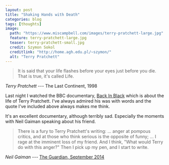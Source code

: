 ```yaml
---
layout: post
title: "Shaking Hands with Death"
categories: blog
tags: [thoughts]
image:
  path: "https://www.miscampbell.com/images/terry-pratchett-large.jpg"
  feature: terry-pratchett-large.jpg
  teaser: terry-pratchett-small.jpg
  credit: Szymon Sokol
  creditlink: "http://home.agh.edu.pl/~szymon/"
  alt: "Terry Pratchett"
---
```


> It is said that your life flashes before your eyes just before you die. That is true, it's called Life.

<cite>Terry Pratchett</cite> --- The Last Continent, 1998

Last night I watched the BBC documentary, <a href="http://www.bbc.co.uk/programmes/b08fjlvx" target="_blank">Back In Black</a> which is about the life of Terry Pratchett. I've always admired his was with words and the quote I've included above always makes me think.

It's an excellent documentary, although terribly sad. Especially the moments with Neil Gaiman speaking about his friend. 

> There is a fury to Terry Pratchett's writing: ... anger at pompous critics, and at those who think serious is the opposite of funny; ... I rage at the imminent loss of my friend. And I think, "What would Terry do with this anger?" Then I pick up my pen, and I start to write.

<cite>Neil Gaiman</cite> --- <a href="https://www.theguardian.com/books/2014/sep/24/terry-pratchett-angry-not-jolly-neil-gaiman" target="_blank">The Guardian, September 2014</a>